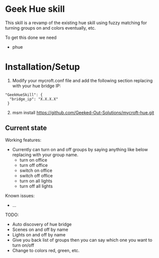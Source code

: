 # Geek Hue skill

This skill is a revamp of the existing hue skill using fuzzy matching for turning groups on and colors eventually, etc.

To get this done we need
  - phue

# Installation/Setup
1. Modify your mycroft.conf file and add the following section replacing with your hue bridge IP:
```
"GeekHueSkill": {
  "bridge_ip": "X.X.X.X"
 }
```
2. msm install https://github.com/Geeked-Out-Solutions/mycroft-hue.git


## Current state

Working features:
 - Currently can turn on and off groups by saying anything like below replacing with your group name.
    - turn on office
    - turn off office
    - switch on office
    - switch off office
    - turn on all lights
    - turn off all lights

Known issues:
 - ...

TODO:
 - Auto discovery of hue bridge
 - Scenes on and off by name
 - Lights on and off by name
 - Give you back list of groups then you can say which one you want to turn on/off
 - Change to colors red, green, etc.
